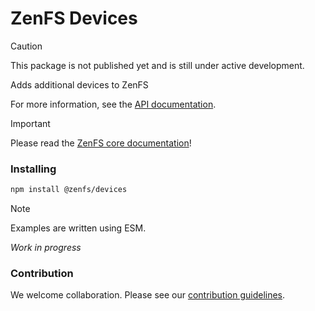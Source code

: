 # ZenFS Devices

> [!CAUTION]
> This package is not published yet and is still under active development.

Adds additional devices to ZenFS

For more information, see the [API documentation](https://zenfs.dev/devices).

> [!IMPORTANT]
> Please read the [ZenFS core documentation](https://zenfs.dev/core)!

### Installing

```sh
npm install @zenfs/devices
```

> [!NOTE]
> Examples are written using ESM.

_Work in progress_

### Contribution

We welcome collaboration. Please see our [contribution guidelines](https://github.com/zen-fs/core/blob/main/contributing.md).
